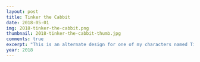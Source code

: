 ```yaml
---
layout: post
title: Tinker the Cabbit
date: 2018-05-01
img: 2018-tinker-the-cabbit.png
thumbnail: 2018-tinker-the-cabbit-thumb.jpg
comments: true
excerpt: "This is an alternate design for one of my characters named Tinker. She is a rabbit-cat, also known as a cabbit. I based her design off the character Jackie Quilt from the game Black Survival."
year: 2018
---
```

